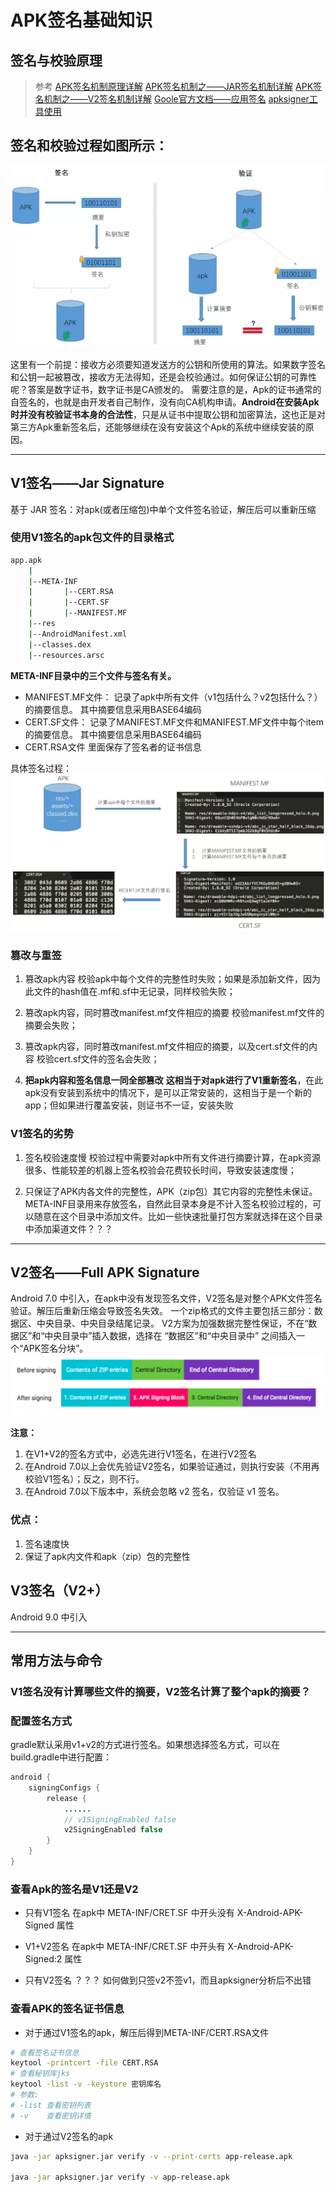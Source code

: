 # APK签名基础知识

## 签名与校验原理
>参考 
[APK签名机制原理详解](https://www.jianshu.com/p/286d2b372334)
[APK签名机制之——JAR签名机制详解](https://www.jianshu.com/p/682bb351099f)
[APK签名机制之——V2签名机制详解](https://www.jianshu.com/p/308515c94dc6)
[Goole官方文档——应用签名](https://source.android.com/security/apksigning)
[apksigner工具使用](https://developer.android.com/studio/command-line/apksigner)

## 签名和校验过程如图所示：
![](assets/2019-10-23-14-16-21.png)

这里有一个前提：接收方必须要知道发送方的公钥和所使用的算法。如果数字签名和公钥一起被篡改，接收方无法得知，还是会校验通过。如何保证公钥的可靠性呢？答案是数字证书，数字证书是CA颁发的。 需要注意的是，Apk的证书通常的自签名的，也就是由开发者自己制作，没有向CA机构申请。**Android在安装Apk时并没有校验证书本身的合法性**，只是从证书中提取公钥和加密算法，这也正是对第三方Apk重新签名后，还能够继续在没有安装这个Apk的系统中继续安装的原因。


------
## V1签名——Jar Signature

基于 JAR 签名：对apk(或者压缩包)中单个文件签名验证，解压后可以重新压缩

### 使用V1签名的apk包文件的目录格式
```bash
app.apk
    |
    |--META-INF
    |       |--CERT.RSA
    |       |--CERT.SF
    |       |--MANIFEST.MF
    |--res
    |--AndroidManifest.xml
    |--classes.dex
    |--resources.arsc
```
**META-INF目录中的三个文件与签名有关。**
- MANIFEST.MF文件：
记录了apk中所有文件（v1包括什么？v2包括什么？）的摘要信息。
其中摘要信息采用BASE64编码
- CERT.SF文件：
记录了MANIFEST.MF文件和MANIFEST.MF文件中每个item的摘要信息。
其中摘要信息采用BASE64编码
- CERT.RSA文件
里面保存了签名者的证书信息

具体签名过程：
![](assets/2019-10-23-14-37-48.png)

### 篡改与重签
1. 篡改apk内容
校验apk中每个文件的完整性时失败；如果是添加新文件，因为此文件的hash值在.mf和.sf中无记录，同样校验失败；

2. 篡改apk内容，同时篡改manifest.mf文件相应的摘要
校验manifest.mf文件的摘要会失败；

3. 篡改apk内容，同时篡改manifest.mf文件相应的摘要，以及cert.sf文件的内容
校验cert.sf文件的签名会失败；

4. **把apk内容和签名信息一同全部篡改**
**这相当于对apk进行了V1重新签名**，在此apk没有安装到系统中的情况下，是可以正常安装的，这相当于是一个新的app；但如果进行覆盖安装，则证书不一证，安装失败

### V1签名的劣势
1. 签名校验速度慢
校验过程中需要对apk中所有文件进行摘要计算，在apk资源很多、性能较差的机器上签名校验会花费较长时间，导致安装速度慢；

2. 只保证了APK内各文件的完整性，APK（zip包）其它内容的完整性未保证。
META-INF目录用来存放签名，自然此目录本身是不计入签名校验过程的，可以随意在这个目录中添加文件。比如一些快速批量打包方案就选择在这个目录中添加渠道文件？？？

---------

## V2签名——Full APK Signature
Android 7.0 中引入，在apk中没有发现签名文件，V2签名是对整个APK文件签名验证。解压后重新压缩会导致签名失效。
一个zip格式的文件主要包括三部分：数据区、中央目录、中央目录结尾记录。
V2方案为加强数据完整性保证，不在“数据区”和“中央目录中”插入数据，选择在 “数据区”和“中央目录中” 之间插入一个“APK签名分块”。
![](assets/2019-10-23-15-06-14.png)

**注意：**
1. 在V1+V2的签名方式中，必选先进行V1签名，在进行V2签名
2. 在Android 7.0以上会优先验证V2签名，如果验证通过，则执行安装（不用再校验V1签名）；反之，则不行。
3. 在Android 7.0以下版本中，系统会忽略 v2 签名，仅验证 v1 签名。

### 优点：
1. 签名速度快
2. 保证了apk内文件和apk（zip）包的完整性

## V3签名（V2+）
Android 9.0 中引入

-----
## 常用方法与命令

### V1签名没有计算哪些文件的摘要，V2签名计算了整个apk的摘要？

### 配置签名方式
gradle默认采用v1+v2的方式进行签名。如果想选择签名方式，可以在build.gradle中进行配置：
```java
android {
    signingConfigs {
        release {
            ......
            // v1SigningEnabled false
            v2SigningEnabled false
        }
    }
}
```

### 查看Apk的签名是V1还是V2
- 只有V1签名
在apk中 META-INF/CRET.SF 中开头没有 X-Android-APK-Signed 属性

- V1+V2签名
在apk中 META-INF/CRET.SF 中开头有 X-Android-APK-Signed:2 属性

- 只有V2签名
？？？
如何做到只签v2不签v1，而且apksigner分析后不出错

### 查看APK的签名证书信息
- 对于通过V1签名的apk，解压后得到META-INF/CERT.RSA文件
```bash
# 查看签名证书信息
keytool -printcert -file CERT.RSA
# 查看秘钥库jks
keytool -list -v -keystore 密钥库名
# 参数:
# -list 查看密钥列表
# -v    查看密钥详情
```
- 对于通过V2签名的apk
```bash
java -jar apksigner.jar verify -v --print-certs app-release.apk

java -jar apksigner.jar verify -v app-release.apk
```



